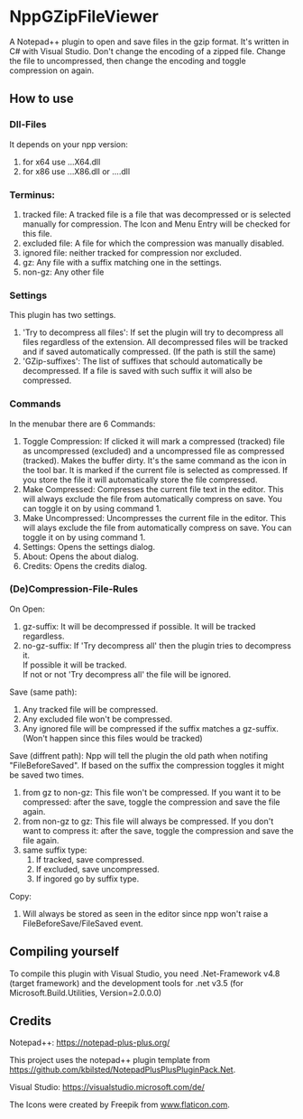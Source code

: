# NppGZipFileViewer
A Notepad++ plugin to open and save files in the gzip format.
It's written in C# with Visual Studio.
Don't change the encoding of a zipped file. Change the file to uncompressed, then change the encoding and toggle compression on again.

## How to use

### Dll-Files
It depends on your npp version:
1. for x64 use ...X64.dll
2. for x86 use ...X86.dll or ....dll

### Terminus:
1. tracked file: A tracked file is a file that was decompressed or is selected manually for compression. The Icon and Menu Entry will be checked for this file.
2. excluded file: A file for which the compression was manually disabled.
3. ignored file: neither tracked for compression nor excluded.
4. gz: Any file with a suffix matching one in the settings.
5. non-gz: Any other file

### Settings
This plugin has two settings.
1. 'Try to decompress all files': If set the plugin will try to decompress all files regardless of the extension. All decompressed files will be tracked and if saved automatically compressed. (If the path is still the same)
2. 'GZip-suffixes': The list of suffixes that schould automatically be decompressed. If a file is saved with such suffix it will also be compressed.

### Commands
In the menubar there are 6 Commands:
1. Toggle Compression: If clicked it will mark a compressed (tracked) file as uncompressed (excluded) and a uncompressed file as compressed (tracked). Makes the buffer dirty. It's the same command as the icon in the tool bar. It is marked if the current file is selected as compressed. If you store the file it will automatically store the file compressed.
2. Make Compressed: Compresses the current file text in the editor. This will always exclude the file from automatically compress on save. You can toggle it on by using command 1.
3. Make Uncompressed: Uncompresses the current file in the editor. This will alays exclude the file from automatically compress on save. You can toggle it on by using command 1.
4. Settings: Opens the settings dialog.
5. About: Opens the about dialog.
6. Credits: Opens the credits dialog.

### (De)Compression-File-Rules
On Open:
1. gz-suffix: It will be decompressed if possible. It will be tracked regardless.
2. no-gz-suffix: If 'Try decompress all' then the plugin tries to decompress it. <br/>If possible it will be tracked. <br/>If not or not 'Try decompress all' the file will be ignored.

Save (same path):
1. Any tracked file will be compressed.
2. Any excluded file won't be compressed.
3. Any ignored file will be compressed if the suffix matches a gz-suffix. (Won't happen since this files would be tracked)

Save (diffrent path):
Npp will tell the plugin the old path when notifing "FileBeforeSaved". If based on the suffix the compression toggles it might be saved two times.
1. from gz to non-gz: This file won't be compressed. If you want it to be compressed: after the save, toggle the compression and save the file again.
2. from non-gz to gz: This file will always be compressed. If you don't want to compress it: after the save, toggle the compression and save the file again.
3. same suffix type:<br/>
   1. If tracked, save compressed.
   2. If excluded, save uncompressed.
   3. If ingored go by suffix type.
   
Copy:
1. Will always be stored as seen in the editor since npp won't raise a FileBeforeSave/FileSaved event.

## Compiling yourself

To compile this plugin with Visual Studio, you need .Net-Framework v4.8 (target framework) and the development tools for .net v3.5 (for Microsoft.Build.Utilities, Version=2.0.0.0)

## Credits
Notepad++: https://notepad-plus-plus.org/

This project uses the notepad++ plugin template from https://github.com/kbilsted/NotepadPlusPlusPluginPack.Net.

Visual Studio: https://visualstudio.microsoft.com/de/

The Icons were created by Freepik from www.flaticon.com.
